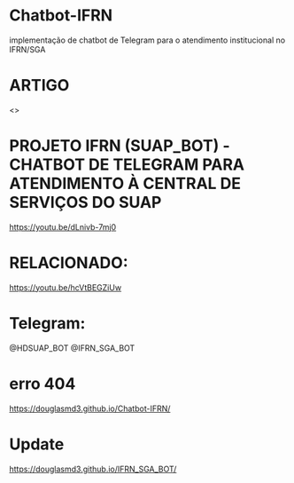 # Chatbot-IFRN
implementação de chatbot de Telegram para o atendimento institucional no IFRN/SGA 

# ARTIGO
<>
# PROJETO IFRN (SUAP_BOT) - CHATBOT DE TELEGRAM PARA ATENDIMENTO À CENTRAL DE SERVIÇOS DO SUAP
https://youtu.be/dLnivb-7mj0
# RELACIONADO:
https://youtu.be/hcVtBEGZiUw
# Telegram:
@HDSUAP_BOT
@IFRN_SGA_BOT
# erro 404
https://douglasmd3.github.io/Chatbot-IFRN/
# Update
https://douglasmd3.github.io/IFRN_SGA_BOT/
